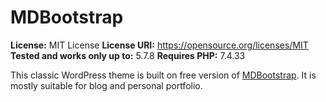 # MDBootstrap
**License:** MIT License
**License URI:** https://opensource.org/licenses/MIT
**Tested and works only up to:** 5.7.8
**Requires PHP:** 7.4.33

This classic WordPress theme is built on free version of [MDBootstrap](https://mdbootstrap.com/). It is mostly suitable for blog and personal portfolio.